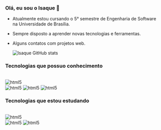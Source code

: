 ### Olá, eu sou o Isaque 👋

- Atualmente estou cursando o 5° semestre de Engenharia de Software na Universidade de Brasília.
- Sempre disposto a aprender novas tecnologias e ferramentas.
- Alguns contatos com projetos web.


  ![Isaque GitHub stats](https://github-readme-stats.vercel.app/api?username=IsaqueSH&show_icons=true&theme=dracula)

 ### Tecnologias que possuo conhecimento
 
 <div style ="display: inline_block"><br/>
   <img align="center" alt="html5" src= "https://img.shields.io/badge/Python-14354C?style=for-the-badge&logo=python&logoColor=white" />
   <div/>

  <img align="center" alt="html5" src= "https://img.shields.io/badge/Django-092E20?style=for-the-badge&logo=django&logoColor=white" />

  <img align="center" alt="html5" src= "https://img.shields.io/badge/HTML-239120?style=for-the-badge&logo=html5&logoColor=white" />

  <img align="center" alt="html5" src= "https://img.shields.io/badge/C-00599C?style=for-the-badge&logo=c&logoColor=white" />

  ### Tecnologias que estou estudando

   <div style ="display: inline_block"><br/>
   <img align="center" alt="html5" src= "https://img.shields.io/badge/JavaScript-F7DF1E?style=for-the-badge&logo=javascript&logoColor=black" />
   <div/>

   <img align="center" alt="html5" src= "https://img.shields.io/badge/React-20232A?style=for-the-badge&logo=react&logoColor=61DAFB" />

   <img align="center" alt="html5" src= "https://img.shields.io/badge/MySQL-00000F?style=for-the-badge&logo=mysql&logoColor=white" />


  

   
   
   

   

